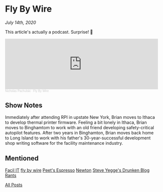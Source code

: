 # Fly By Wire

_July 14th, 2020_

This article's actually a podcast. Surprise! 🎉

<iframe width="100%" height="166" scrolling="no" frameborder="no" allow="autoplay" src="https://w.soundcloud.com/player/?url=https%3A//api.soundcloud.com/tracks/863408638&color=%23ff4040&auto_play=false&hide_related=false&show_comments=true&show_user=true&show_reposts=false&show_teaser=true"></iframe><div style="font-size: 10px; color: #cccccc;line-break: anywhere;word-break: normal;overflow: hidden;white-space: nowrap;text-overflow: ellipsis; font-family: Interstate,Lucida Grande,Lucida Sans Unicode,Lucida Sans,Garuda,Verdana,Tahoma,sans-serif;font-weight: 100;"><a href="https://soundcloud.com/nicholas-pachulski-1" title="Nicholas Pachulski" target="_blank" style="color: #cccccc; text-decoration: none;">Nicholas Pachulski</a> · <a href="https://soundcloud.com/nicholas-pachulski-1/fly-by-wire-1" title="Fly By Wire" target="_blank" style="color: #cccccc; text-decoration: none;">Fly By Wire</a></div>

## Show Notes

Immediately after attending RPI in upstate New York, Brian moves to Ithaca to develop thermal printer firmware. Feeling a bit lonely in Ithaca, Brian moves to Binghamtom to work with an old friend developing safety-critical autopilot features. After two years in Binghamton, Brian moves back home to Long Island to work with his father's 30-year-successful development shop writing software for the facility maintenance industry.

## Mentioned

[Facil IT](https://www.facilit.fm/)
[fly by wire](https://en.wikipedia.org/wiki/Fly-by-wire)
[Peet's Espresso](https://www.peets.com/coffee/espresso-capsules)
[Newton](https://newtonhq.com/)
[Steve Yegge's Drunken Blog Rants](https://sites.google.com/site/steveyegge2/blog-rants)

[All Posts](/README.md)
